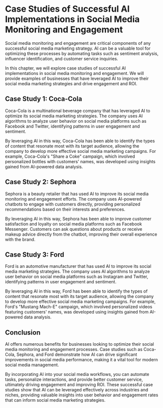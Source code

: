 Case Studies of Successful AI Implementations in Social Media Monitoring and Engagement
=============================================================================================================================================================================

Social media monitoring and engagement are critical components of any successful social media marketing strategy. AI can be a valuable tool for optimizing these processes by automating tasks such as sentiment analysis, influencer identification, and customer service inquiries.

In this chapter, we will explore case studies of successful AI implementations in social media monitoring and engagement. We will provide examples of businesses that have leveraged AI to improve their social media marketing strategies and drive engagement and ROI.

Case Study 1: Coca-Cola
-----------------------

Coca-Cola is a multinational beverage company that has leveraged AI to optimize its social media marketing strategies. The company uses AI algorithms to analyze user behavior on social media platforms such as Facebook and Twitter, identifying patterns in user engagement and sentiment.

By leveraging AI in this way, Coca-Cola has been able to identify the types of content that resonate most with its target audience, allowing the company to develop more effective social media marketing campaigns. For example, Coca-Cola's "Share a Coke" campaign, which involved personalized bottles with customers' names, was developed using insights gained from AI-powered data analysis.

Case Study 2: Sephora
---------------------

Sephora is a beauty retailer that has used AI to improve its social media monitoring and engagement efforts. The company uses AI-powered chatbots to engage with customers directly, providing personalized recommendations based on their interests and preferences.

By leveraging AI in this way, Sephora has been able to improve customer satisfaction and loyalty on social media platforms such as Facebook Messenger. Customers can ask questions about products or receive makeup advice directly from the chatbot, improving their overall experience with the brand.

Case Study 3: Ford
------------------

Ford is an automotive manufacturer that has used AI to improve its social media marketing strategies. The company uses AI algorithms to analyze user behavior on social media platforms such as Instagram and Twitter, identifying patterns in user engagement and sentiment.

By leveraging AI in this way, Ford has been able to identify the types of content that resonate most with its target audience, allowing the company to develop more effective social media marketing campaigns. For example, Ford's "Mustang Mach-E" campaign, which involved personalized videos featuring customers' names, was developed using insights gained from AI-powered data analysis.

Conclusion
----------

AI offers numerous benefits for businesses looking to optimize their social media monitoring and engagement processes. Case studies such as Coca-Cola, Sephora, and Ford demonstrate how AI can drive significant improvements in social media performance, making it a vital tool for modern social media management.

By incorporating AI into your social media workflows, you can automate tasks, personalize interactions, and provide better customer service, ultimately driving engagement and improving ROI. These successful case studies show that AI can be leveraged effectively across industries and niches, providing valuable insights into user behavior and engagement rates that can inform social media marketing strategies.
